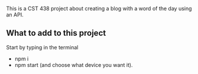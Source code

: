 This is a CST 438 project about creating a blog with a word of the day using an API. 

## What to add to this project ##

Start by typing in the terminal 
* npm i
* npm start (and choose what device you want it).
